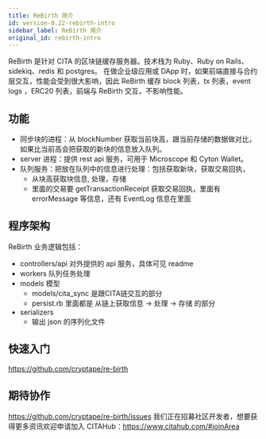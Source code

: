 ```yaml
---
title: ReBirth 简介
id: version-0.22-rebirth-intro
sidebar_label: ReBirth 简介
original_id: rebirth-intro
---
```

ReBirth 是针对 CITA 的区块链缓存服务器。技术栈为 Ruby、Ruby on Rails、sidekiq、redis 和 postgres。 在做企业级应用或 DApp 时，如果前端直接与合约层交互，性能会受到很大影响，因此 ReBirth 缓存 block 列表，tx 列表，event logs ，ERC20 列表，前端与 ReBirth 交互，不影响性能。

## 功能

* 同步块的进程：从 blockNumber 获取当前块高，跟当前存储的数据做对比，如果比当前高会把获取的新块的信息放入队列。
* server 进程：提供 rest api 服务，可用于 Microscope 和 Cyton Wallet。
* 队列服务：把放在队列中的信息进行处理：包括获取新块，获取交易回执， 
    * 从块高获取块信息, 处理，存储
    * 里面的交易要 getTransactionReceipt 获取交易回执，里面有 errorMessage 等信息，还有 EventLog 信息在里面

## 程序架构

ReBirth 业务逻辑包括：

* controllers/api 对外提供的 api 服务，具体可见 readme
* workers 队列任务处理
* models 模型 
    * models/cita_sync 是跟CITA链交互的部分
    * persist.rb 里面都是 从链上获取信息 → 处理 → 存储 的部分
* serializers 
    * 输出 json 的序列化文件

## 快速入门

https://github.com/cryptape/re-birth

## 期待协作

https://github.com/cryptape/re-birth/issues 我们正在招募社区开发者，想要获得更多资讯欢迎申请加入 CITAHub：https://www.citahub.com/#joinArea